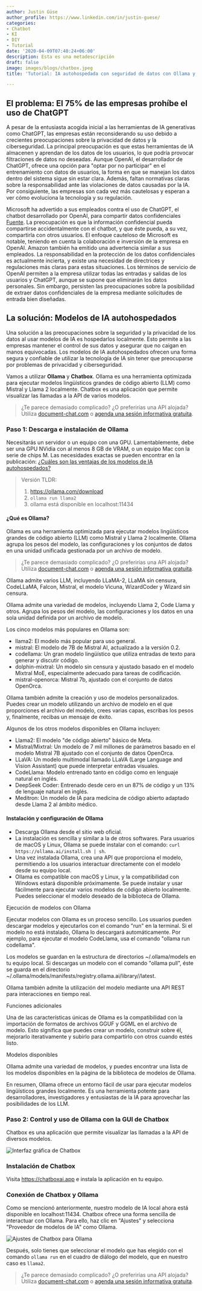 ```yaml
---
author: Justin Güse
author_profile: https://www.linkedin.com/in/justin-guese/
categories:
- Chatbot
- KI
- DIY
- Tutorial
date: '2020-04-09T07:40:24+06:00'
description: Esta es una metadescripción
draft: false
image: images/blogs/chatbox.jpeg
title: 'Tutorial: IA autohospedada con seguridad de datos con Ollama y Chatbox'

---
```

## El problema: El 75% de las empresas prohíbe el uso de ChatGPT

A pesar de la entusiasta acogida inicial a las herramientas de IA generativas como ChatGPT, las empresas están reconsiderando su uso debido a crecientes preocupaciones sobre la privacidad de datos y la ciberseguridad. La principal preocupación es que estas herramientas de IA almacenen y aprendan de los datos de los usuarios, lo que podría provocar filtraciones de datos no deseadas. Aunque OpenAI, el desarrollador de ChatGPT, ofrece una opción para "optar por no participar" en el entrenamiento con datos de usuarios, la forma en que se manejan los datos dentro del sistema sigue sin estar clara. Además, faltan normativas claras sobre la responsabilidad ante las violaciones de datos causadas por la IA. Por consiguiente, las empresas son cada vez más cautelosas y esperan a ver cómo evoluciona la tecnología y su regulación.

Microsoft ha advertido a sus empleados contra el uso de ChatGPT, el chatbot desarrollado por OpenAI, para compartir datos confidenciales [Fuente](https://www.businessinsider.com/chatgpt-microsoft-warns-employees-not-to-share-sensitive-data-openai-2023-1). La preocupación es que la información confidencial pueda compartirse accidentalmente con el chatbot, y que éste pueda, a su vez, compartirla con otros usuarios. El enfoque cauteloso de Microsoft es notable, teniendo en cuenta la colaboración e inversión de la empresa en OpenAI. Amazon también ha emitido una advertencia similar a sus empleados. La responsabilidad en la protección de los datos confidenciales es actualmente incierta, y existe una necesidad de directrices y regulaciones más claras para estas situaciones. Los términos de servicio de OpenAI permiten a la empresa utilizar todas las entradas y salidas de los usuarios y ChatGPT, aunque se supone que eliminarán los datos personales. Sin embargo, persisten las preocupaciones sobre la posibilidad de extraer datos confidenciales de la empresa mediante solicitudes de entrada bien diseñadas.

## La solución: Modelos de IA autohospedados

Una solución a las preocupaciones sobre la seguridad y la privacidad de los datos al usar modelos de IA es hospedarlos localmente. Esto permite a las empresas mantener el control de sus datos y asegurar que no caigan en manos equivocadas. Los modelos de IA autohospedados ofrecen una forma segura y confiable de utilizar la tecnología de IA sin tener que preocuparse por problemas de privacidad y ciberseguridad.

Vamos a utilizar **Ollama** y **Chatbox**. Ollama es una herramienta optimizada para ejecutar modelos lingüísticos grandes de código abierto (LLM) como Mistral y Llama 2 localmente. Chatbox es una aplicación que permite visualizar las llamadas a la API de varios modelos.

> ¿Te parece demasiado complicado? ¿O preferirías una API alojada? Utiliza [document-chat.com](/es/) o [agenda una sesión informativa gratuita](https://datafortress.cloud/es/contact/).

### Paso 1: Descarga e instalación de Ollama

Necesitarás un servidor o un equipo con una GPU. Lamentablemente, debe ser una GPU NVidia con al menos 8 GB de VRAM, o un equipo Mac con la serie de chips M.
Las necesidades exactas se pueden encontrar en la publicación: [¿Cuáles son las ventajas de los modelos de IA autohospedados?](/es/blog/ventajas-de-modelos-ia-autohospedados/)

> Versión TLDR:
> 1. https://ollama.com/download
> 2. `ollama run llama2`
> 3. ollama está disponible en localhost:11434

#### ¿Qué es Ollama?

Ollama es una herramienta optimizada para ejecutar modelos lingüísticos grandes de código abierto (LLM) como Mistral y Llama 2 localmente. Ollama agrupa los pesos del modelo, las configuraciones y los conjuntos de datos en una unidad unificada gestionada por un archivo de modelo.

> ¿Te parece demasiado complicado? ¿O preferirías una API alojada? Utiliza [document-chat.com](/es/) o [agenda una sesión informativa gratuita](https://datafortress.cloud/es/contact/).

Ollama admite varios LLM, incluyendo LLaMA-2, LLaMA sin censura, CodeLLaMA, Falcon, Mistral, el modelo Vicuna, WizardCoder y Wizard sin censura.

Ollama admite una variedad de modelos, incluyendo Llama 2, Code Llama y otros. Agrupa los pesos del modelo, las configuraciones y los datos en una sola unidad definida por un archivo de modelo.

Los cinco modelos más populares en Ollama son:

- llama2: El modelo más popular para uso general.
- mistral: El modelo de 7B de Mistral AI, actualizado a la versión 0.2.
- codellama: Un gran modelo lingüístico que utiliza entradas de texto para generar y discutir código.
- dolphin-mixtral: Un modelo sin censura y ajustado basado en el modelo Mixtral MoE, especialmente adecuado para tareas de codificación.
- mistral-openorca: Mistral 7b, ajustado con el conjunto de datos OpenOrca.


Ollama también admite la creación y uso de modelos personalizados. Puedes crear un modelo utilizando un archivo de modelo en el que proporciones el archivo del modelo, crees varias capas, escribas los pesos y, finalmente, recibas un mensaje de éxito.

Algunos de los otros modelos disponibles en Ollama incluyen:

- Llama2: El modelo "de código abierto" básico de Meta.
- Mistral/Mixtral: Un modelo de 7 mil millones de parámetros basado en el modelo Mistral 7B ajustado con el conjunto de datos OpenOrca.
- LLaVA: Un modelo multimodal llamado LLaVA (Large Language and Vision Assistant) que puede interpretar entradas visuales.
- CodeLlama: Modelo entrenado tanto en código como en lenguaje natural en inglés.
- DeepSeek Coder: Entrenado desde cero en un 87% de código y un 13% de lenguaje natural en inglés.
- Meditron: Un modelo de IA para medicina de código abierto adaptado desde Llama 2 al ámbito médico.


#### Instalación y configuración de Ollama

- Descarga Ollama desde el sitio web oficial.
- La instalación es sencilla y similar a la de otros softwares. Para usuarios de macOS y Linux, Ollama se puede instalar con el comando: `curl https://ollama.ai/install.sh | sh`.
- Una vez instalada Ollama, crea una API que proporciona el modelo, permitiendo a los usuarios interactuar directamente con el modelo desde su equipo local.
- Ollama es compatible con macOS y Linux, y la compatibilidad con Windows estará disponible próximamente. Se puede instalar y usar fácilmente para ejecutar varios modelos de código abierto localmente. Puedes seleccionar el modelo deseado de la biblioteca de Ollama.

Ejecución de modelos con Ollama

Ejecutar modelos con Ollama es un proceso sencillo. Los usuarios pueden descargar modelos y ejecutarlos con el comando "run" en la terminal. Si el modelo no está instalado, Ollama lo descargará automáticamente. Por ejemplo, para ejecutar el modelo CodeLlama, usa el comando "ollama run codellama".

Los modelos se guardan en la estructura de directorios ~/.ollama/models en tu equipo local. Si descargas un modelo con el comando "ollama pull", éste se guarda en el directorio ~/.ollama/models/manifests/registry.ollama.ai/library/<familia-del-modelo>/latest.

Ollama también admite la utilización del modelo mediante una API REST para interacciones en tiempo real.

Funciones adicionales

Una de las características únicas de Ollama es la compatibilidad con la importación de formatos de archivos GGUF y GGML en el archivo de modelo. Esto significa que puedes crear un modelo, construir sobre él, mejorarlo iterativamente y subirlo para compartirlo con otros cuando estés listo.

Modelos disponibles

Ollama admite una variedad de modelos, y puedes encontrar una lista de los modelos disponibles en la página de la biblioteca de modelos de Ollama.

En resumen, Ollama ofrece un entorno fácil de usar para ejecutar modelos lingüísticos grandes localmente. Es una herramienta potente para desarrolladores, investigadores y entusiastas de la IA para aprovechar las posibilidades de los LLM.

### Paso 2: Control y uso de Ollama con la GUI de Chatbox

Chatbox es una aplicación que permite visualizar las llamadas a la API de diversos modelos.

![Interfaz gráfica de Chatbox](/images/blogs/chatbox.png)

### Instalación de Chatbox

Visita https://chatboxai.app e instala la aplicación en tu equipo.


### Conexión de Chatbox y Ollama

Como se mencionó anteriormente, nuestro modelo de IA local ahora está disponible en localhost:11434.
Chatbox ofrece una forma sencilla de interactuar con Ollama. Para ello, haz clic en "Ajustes" y selecciona "Proveedor de modelos de IA" como Ollama.

![Ajustes de Chatbox para Ollama](/images/blogs/chatbox-settings.png)

Después, solo tienes que seleccionar el modelo que has elegido con el comando `ollama run` en el cuadro de diálogo del modelo, que en nuestro caso es `llama2`.

> ¿Te parece demasiado complicado? ¿O preferirías una API alojada? Utiliza [document-chat.com](/es/) o [agenda una sesión informativa gratuita](https://datafortress.cloud/es/contact/).
